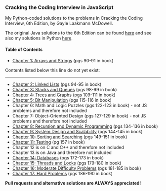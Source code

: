 ### Cracking the Coding Interview in JavaScript
My Python-coded solutions to the problems in Cracking the Coding Interview, 6th Edition, by Gayle Laakmann McDowell. 

The original Java solutions to the 6th Edition can be found [here](https://github.com/careercup/CtCI-6th-Edition) and see also my solutions in Python [here](https://github.com/sloloris/cracking-the-coding-interview-python/).

#### Table of Contents
* [Chapter 1: Arrays and Strings](../master/chapter-1-arrays-and-strings) (pgs 90-91 in book)

Contents listed below this line do not yet exist:
_________________________________________________________________
* [Chapter 2: Linked Lists](../master/chapter-2-linked-lists) (pgs 94-95 in book)
* [Chapter 3: Stacks and Queues](../master/chapter-3-stacks-and-queues) (pgs 98-99 in book)
* [Chapter 4: Trees and Graphs](../master/chapter-4-trees-and-graphs) (pgs 109-111 in book)
* [Chapter 5: Bit Manipulation](../master/chapter-5-bit-manipulation) (pgs 115-116 in book)
* Chapter 6: Math and Logic Puzzles (pgs 122-123 in book) - not JS problems and therefore not included
* Chapter 7: Object-Oriented Design (pgs 127-129 in book) - not JS problems and therefore not included
* [Chapter 8: Recursion and Dynamic Programming](../master/chapter-8-recursion-and-dynamic-programming) (pgs 134-136 in book)
* [Chapter 9: System Design and Scalability](../master/chapter-9-system-design-and-scalability) (pgs 144-145 in book)
* [Chapter 10: Sorting and Searching](../master/chapter-10-sorting-and-searching) (pgs 149-151 in book)
* [Chapter 11: Testing](../master/chapter-11-testing) (pg 157 in book)
* Chapter 12 is on C and C++ and therefore not included
* Chapter 13 is on Java and therefore not included
* [Chapter 14: Databases](../master/chapter-14-databases) (pgs 172-173 in book)
* [Chapter 15: Threads and Locks](../master/chapter-15-threads-and-locks) (pgs 179-180 in book)
* [Chapter 16: Moderate Difficulty Problems](../master/chapter-16-moderate) (pgs 181-185 in book)
* [Chapter 17: Hard Problems](../master/chapter-17-hard) (pgs 186-190 in book)

__Pull requests and alternative solutions are ALWAYS appreciated!__ 